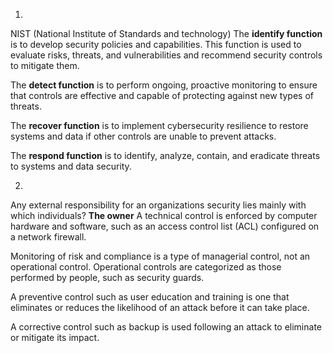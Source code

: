 1.
NIST (National Institute of Standards and technology)
The **identify function** is to develop security policies and capabilities. This function is used to evaluate risks, threats, and vulnerabilities and recommend security controls to mitigate them.

The **detect function** is to perform ongoing, proactive monitoring to ensure that controls are effective and capable of protecting against new types of threats.

The **recover function** is to implement cybersecurity resilience to restore systems and data if other controls are unable to prevent attacks.

The **respond function** is to identify, analyze, contain, and eradicate threats to systems and data security.

2.
Any external responsibility for an organizations security lies mainly  with which individuals?
**The owner**
A technical control is enforced by computer hardware and software, such as an access control list (ACL) configured on a network firewall.

Monitoring of risk and compliance is a type of managerial control, not an operational control. Operational controls are categorized as those performed by people, such as security guards.

A preventive control such as user education and training is one that eliminates or reduces the likelihood of an attack before it can take place.

A corrective control such as backup is used following an attack to eliminate or mitigate its impact.